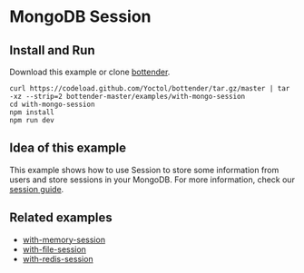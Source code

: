 # MongoDB Session

## Install and Run

Download this example or clone [bottender](https://github.com/Yoctol/bottender).

```
curl https://codeload.github.com/Yoctol/bottender/tar.gz/master | tar -xz --strip=2 bottender-master/examples/with-mongo-session
cd with-mongo-session
npm install
npm run dev
```

## Idea of this example

This example shows how to use Session to store some information from users and store sessions in your MongoDB.
For more information, check our [session guide](https://bottender.js.org/docs/Guides-Session).

## Related examples

- [with-memory-session](../with-memory-session)
- [with-file-session](../with-file-session)
- [with-redis-session](../with-redis-session)
